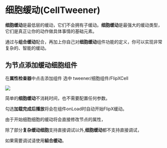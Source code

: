 # 细胞缓动(CellTweener)

**细胞缓动**是最低层的缓动，它们不会拥有子缓动。**细胞缓动**是最强大的缓动类型，它们是真正让你的动作做具体事情的基础元素。

通过与**组合缓动**配合，再加上你自己对**细胞缓动**组件功能的定义，你可以实现非常复杂的、智能的缓动。

## 为节点添加缓动细胞组件

在**属性检查器**中点击添加组件 选中 tweener/细胞组件/FlipXCell

![](C:\Users\你失散的亲生父亲\Documents\tweenerGitBook\Sources\flipx.png)

简单的**细胞缓动**不消耗时间，也不需要配置任何参数。

勾选**加载完成后播放**将会在组件onLoad时自动开始FlipX缓动。

由于开始细胞细胞的缓动将会直接修改节点的属性，

除了部分**复杂缓动细胞**支持直接调试以外,**细胞缓动**都不支持直接调试，

如果需要调试请使用**組合缓动**。

